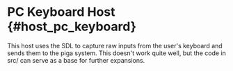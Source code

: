 PC Keyboard Host {#host_pc_keyboard}
================

This host uses the SDL to capture raw inputs from the user's keyboard and 
sends them to the piga system. This doesn't work quite well, but the code in src/ 
can serve as a base for further expansions. 
